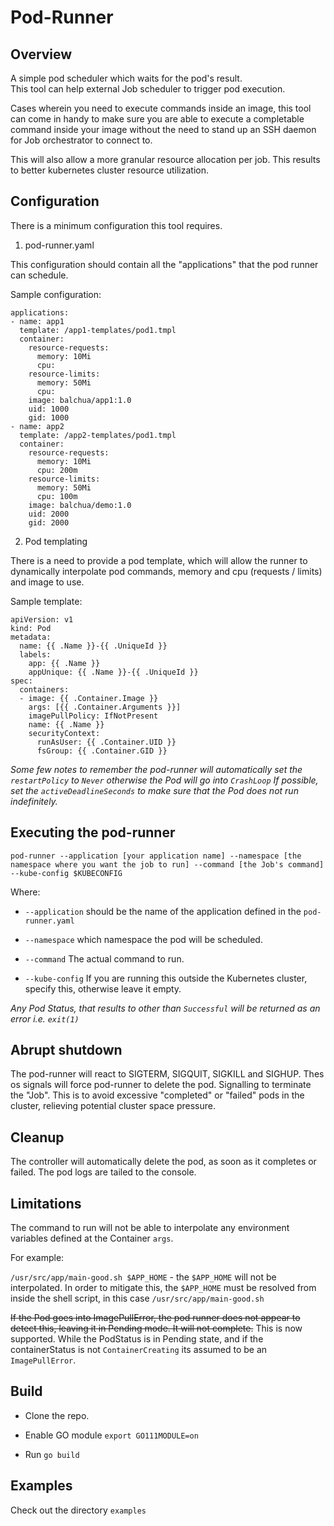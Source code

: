 # Pod-Runner

## Overview
A simple pod scheduler which waits for the pod's result.  
This tool can help external Job scheduler to trigger pod execution.

Cases wherein you need to execute commands inside an image, this tool can come in handy to make sure you are able to execute a completable command inside your image without the need to stand up an SSH daemon for Job orchestrator to connect to.

This will also allow a more granular resource allocation per job.  This results to better kubernetes cluster resource utilization.

## Configuration

There is a minimum configuration this tool requires.

1. pod-runner.yaml

This configuration should contain all the "applications" that the pod runner can schedule.

Sample configuration:

    applications:
    - name: app1
      template: /app1-templates/pod1.tmpl
      container:
        resource-requests:
          memory: 10Mi
          cpu: 
        resource-limits:
          memory: 50Mi
          cpu:
        image: balchua/app1:1.0
        uid: 1000
        gid: 1000
    - name: app2
      template: /app2-templates/pod1.tmpl
      container:
        resource-requests:
          memory: 10Mi
          cpu: 200m
        resource-limits:
          memory: 50Mi
          cpu: 100m
        image: balchua/demo:1.0
        uid: 2000
        gid: 2000

2. Pod templating

There is a need to provide a pod template, which will allow the runner to dynamically interpolate pod commands, memory and cpu (requests / limits) and image to use.

Sample template:

```
apiVersion: v1
kind: Pod
metadata:
  name: {{ .Name }}-{{ .UniqueId }}
  labels:
    app: {{ .Name }}
    appUnique: {{ .Name }}-{{ .UniqueId }}
spec:
  containers:
  - image: {{ .Container.Image }}
    args: [{{ .Container.Arguments }}]
    imagePullPolicy: IfNotPresent
    name: {{ .Name }}
    securityContext:
      runAsUser: {{ .Container.UID }}
      fsGroup: {{ .Container.GID }}
```

*Some few notes to remember the pod-runner will automatically set the `restartPolicy` to `Never` otherwise the Pod will go into `CrashLoop`  If possible, set the `activeDeadlineSeconds` to make sure that the Pod does not run indefinitely.*

## Executing the pod-runner



```
pod-runner --application [your application name] --namespace [the namespace where you want the job to run] --command [the Job's command] --kube-config $KUBECONFIG

```

Where:

* `--application` should be the name of the application defined in the `pod-runner.yaml`

* `--namespace` which namespace the pod will be scheduled.

* `--command` The actual command to run.

* `--kube-config`  If you are running this outside the Kubernetes cluster, specify this, otherwise leave it empty.

*Any Pod Status, that results to other than `Successful` will be returned as an error i.e. `exit(1)`*

## Abrupt shutdown

The pod-runner will react to SIGTERM, SIGQUIT, SIGKILL and SIGHUP.
Thes os signals will force pod-runner to delete the pod.  Signalling to terminate the "Job".  This is to avoid excessive "completed" or "failed" pods in the cluster, relieving potential cluster space pressure.

## Cleanup

The controller will automatically delete the pod, as soon as it completes or failed.  The pod logs are tailed to the console.

## Limitations

The command to run will not be able to interpolate any environment variables defined at the Container `args`.

For example:

`/usr/src/app/main-good.sh $APP_HOME` - the `$APP_HOME` will not be interpolated.  In order to mitigate this,  the `$APP_HOME` must be resolved from inside the shell script, in this case `/usr/src/app/main-good.sh`

~~If the Pod goes into ImagePullError, the pod runner does not appear to detect this, leaving it in Pending mode.  It will not complete.~~
This is now supported.  While the PodStatus is in Pending state, and if the containerStatus is not `ContainerCreating` its assumed to be an `ImagePullError`.


## Build

* Clone the repo.  

* Enable GO module  `export GO111MODULE=on`

* Run `go build`

## Examples

Check out the directory `examples`


    


